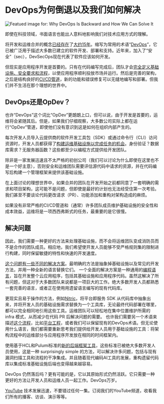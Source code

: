 # DevOps为何倒退以及我们如何解决

![Featued image for: Why DevOps Is Backward and How We Can Solve It](https://cdn.thenewstack.io/media/2024/11/e030a842-devops-1024x586.png)

即使在科技领域，书面语言也能出人意料地影响我们对技术应用方式的理解。

将开发和运维合并的概念[已经存在](https://platformengineering.org/talks-library/devops-is-dead-long-live-platform-engineering)了[大约15年](https://blog.mindgrub.com/the-rise-and-fall-of-devops)。缩写为常用的术语“[DevOps](https://thenewstack.io/devops/)”，它已被广泛用于描述大多数已建立的软件开发、部署和支持。近年来，加入了“安全”（sec），DevSecOps现在代表了软件应该如何开发。

但现实是应用程序开发是首要的。只有在代码编写完成后，团队才会[完全定义基础设施、安全要求和流程](https://thenewstack.io/platform-teams-automate-infrastructure-requirement-gathering/)，以使应用程序顺利投放市场并运行。然后是完善的架构，之后是结构良好的[CI/CD管道](https://thenewstack.io/ci-cd/)，新的功能和错误修复可以无缝地编写和部署。但我们并不生活在那个理想的世界中。

## DevOps还是OpDev？

也许“DevOps”这个词比“OpDev”更朗朗上口，但可以说，由于开发是首要的，运维将会紧随其后。但是，如果我们仔细观察，大多数公司实际上都在运行“OpDev”管道，即使他们没有意识到这是如何在组织内部产生的。

每次开发人员导入云提供商的软件开发工具包（SDK）或通过命令行（CLI）访问资源时，开发人员都获得了[构建运维基础设施以完成任务的机会](https://platformengineering.org/talks-library/devops-is-dead-long-live-platform-engineering)。身份验证？数据库需求？无服务器函数？这些都至少以编程方式提供给开发团队。

除非是一家发展迅速且不太严格的初创公司（我们可以讨论为什么即使在这里也不是一个好主意），否则安全和运维团队需要评估源代码中请求的资源，并在代码编写后构建一个管理框架来提供该基础设施。

在上面讨论的理想世界中，如果合并的团队在开发开始之前都同意了一套明确的需求和项目架构，这可能不是问题，但即使是最好的计划也无法经受住第一次考验。我们甚至不要谈论代码更改请求（PR）、功能添加和重构对架构造成的麻烦。

如果没有非常严格的CI/CD管道和（通常）许多团队成员维护基础设施的安全性和成本效益，运维将是一项西西弗斯式的任务，最重要的是它很慢。

## 解决问题

因此，我们需要一种更好的方法来处理基础设施，而不会将运维团队变成消防员而不是合作的团队成员。相应地，我们希望使开发人员能够不受严格规则集的限制进行构建，同时保留敏捷的特性和快速的开发速度。

[这个问题有一些不同的解决方案](https://cd.foundation/state-of-cicd-2024/)。最明确的方法是抽象掉基础设施以及常见的开发方法，并用一种全新的语言替换它们。
一个全面的解决方案是一种通用的[编程语言](https://thenewstack.io/programming-languages/)，旨在开发整个云应用程序，包括其基础设施和应用程序代码。虽然这解决了所有问题，但这对于大多数团队来说都是一项巨大的工作。绝大多数开发人员都熟悉一套完善的语言，或者正在使用用遗留语言编写的现有代码库。

更现实且易于操作的方法，例如[Nitric](https://nitric.io?utm_content=inline+mention)，将平台即服务 SDK 从代码库中抽象出来，并将开发人员的基础设施需求替换为一个工具库，无论最终代码部署在哪里，都可以完全相同地引用这些工具。运维团队可以轻松地在集中位置维护所需的 infra 模式，从而减少在代码 PR 后解决问题的需要。
也许我们需要另一个术语来描述[这个流程](https://circleci.com/blog/platform-engineering-devops-at-scale)，比如[平台工程](https://platformengineering.org/talks-library/devops-is-dead-long-live-platform-engineering)，或者我们可以保留现有的DevOps术语。但无论使用什么语言，我们都需要重新思考我们提供给开发人员用于基础设施的工具：将架构流程中的运维部分与应用程序开发放在相同的时间框架内。

使用基于HCL和Pulumi标准的[新的后端框架工具](https://nitric.io/blog/nitric-is-terraform)，这些标准已被绝大多数开发人员使用，这是一种 surprisingly simple 的方法，可以解决许多问题，包括与现有漏洞扫描工具和流程的干净集成。并且随着现代编码AI工具的发展，重构遗留代码库以集成标准基础设施后端也变得越来越容易。

DevOps 仍然落后吗？更有可能的是，它以其原始形式仍然活跃。它只需要一种更好的方法让开发人员和运维人员一起工作。DevOps万岁。

[YouTube](https://youtube.com/thenewstack?sub_confirmation=1) 技术发展迅速，不要错过任何一集。订阅我们的YouTube频道，收看我们所有的播客、访谈、演示等等。